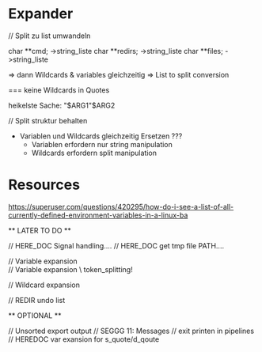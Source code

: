 

# Expander

// Split zu list umwandeln

char	**cmd; 		->string_liste
char	**redirs;	->string_liste
char	**files;	->string_liste

=> dann Wildcards & variables gleichzeitig
=> List to split conversion


=== keine Wildcards in Quotes

heikelste Sache:
"$ARG1"$ARG2

// Split struktur behalten

- Variablen und Wildcards gleichzeitig Ersetzen ???
	- Variablen erfordern nur string manipulation
	- Wildcards erfordern split manipulation


# Resources

https://superuser.com/questions/420295/how-do-i-see-a-list-of-all-currently-defined-environment-variables-in-a-linux-ba









** LATER TO DO **

// HERE_DOC Signal handling....
// HERE_DOC get tmp file PATH....

// Variable expansion \
// Variable expansion \ token_splitting!

// Wildcard expansion

// REDIR undo list


** OPTIONAL **

// Unsorted export output
// SEGGG 11: Messages
// exit printen in pipelines
// HEREDOC var exansion for s_quote/d_qoute

